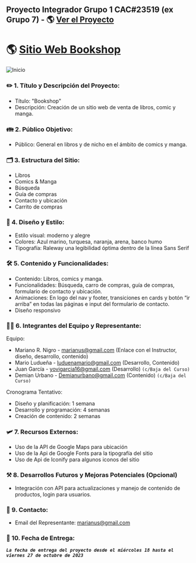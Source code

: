 ## Proyecto Integrador Grupo 1 CAC#23519 (ex Grupo 7) - 🌎 [Ver el Proyecto](https://marianonigro.github.io/proyecto-integrador-g7-cac23519/)

# 🌎 [Sitio Web Bookshop](https://marianonigro.github.io/proyecto-integrador-g7-cac23519/)
![Inicio](https://github.com/marianonigro/proyecto-integrador-g7-cac23519/assets/42101589/74857c8e-ba18-4a15-a964-23fcefe398fa)


### ✏️ 1. Título y Descripción del Proyecto:
-	Título: "Bookshop"
-	Descripción: Creación de un sitio web de venta de libros, comic y manga.
### :family: 2. Público Objetivo:
-	Público: General en libros y de nicho en el ámbito de comics y manga.
### 🗂️ 3.	Estructura del Sitio:
-	Libros
-	Comics & Manga
-	Búsqueda
-	Guía de compras
-	Contacto y ubicación
-	Carrito de compras
### 🎨 4.	Diseño y Estilo:
-	Estilo visual: moderno y alegre
-	Colores: Azul marino, turquesa, naranja, arena, banco humo
-	Tipografía: Raleway una legibilidad óptima dentro de la línea Sans Serif
### 🛠️ 5.	Contenido y Funcionalidades:
-	Contenido: Libros, comics y manga.
-	Funcionalidades: Búsqueda, carro de compras, guía de compras, formulario de contacto y ubicación.
-	Animaciones: En logo del nav y footer, transiciones en cards y botón “ir arriba” en todas las páginas e input del formulario de contacto.
-	Diseño responsivo 
### 🧑‍💻 6.	Integrantes del Equipo y Representante:
Equipo: <br>
  * Mariano R. Nigro - marianus@gmail.com (Enlace con el Instructor, diseño, desarrollo, contenido)<br>
  * Mario Ludueña - luduenamario@gmail.com (Desarrollo, Contenido)<br>
  * Juan García - yovigarcia16@gmail.com (Desarrollo) `(c/Baja del Curso)`<br>
  * Demian Urbano - Demianurbano@gmail.com (Contenido) `(c/Baja del Curso)`<br>
  
Cronograma Tentativo:<br>
-	Diseño y planificación: 1 semana
-	Desarrollo y programación: 4 semanas
-	Creación de contenido: 2 semanas
### 🛩️	7. Recursos Externos:
-	Uso de la API de Google Maps para ubicación
-	Uso de la Api de Google Fonts para la tipografía del sitio
-	Uso de Api de Iconify para algunos iconos del sitio
### ⚒️ 8.	Desarrollos Futuros y Mejoras Potenciales (Opcional)
-	Integración con API para actualizaciones y manejo de contenido de productos, login para usuarios.
### 📧 9.	Contacto:
-	Email del Representante: marianus@gmail.com
### 📅 10.	Fecha de Entrega:
***`La fecha de entrega del proyecto desde el miércoles 18 hasta el viernes 27 de octubre de 2023`***


